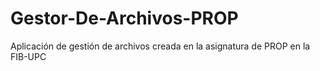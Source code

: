# Gestor-De-Archivos-PROP
Aplicación de gestión de archivos creada en la asignatura de PROP en la FIB-UPC
